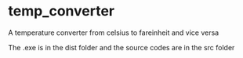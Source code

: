 # temp_converter

A temperature converter from celsius to fareinheit and vice versa

The .exe is in the dist folder and the source codes are in the src folder
